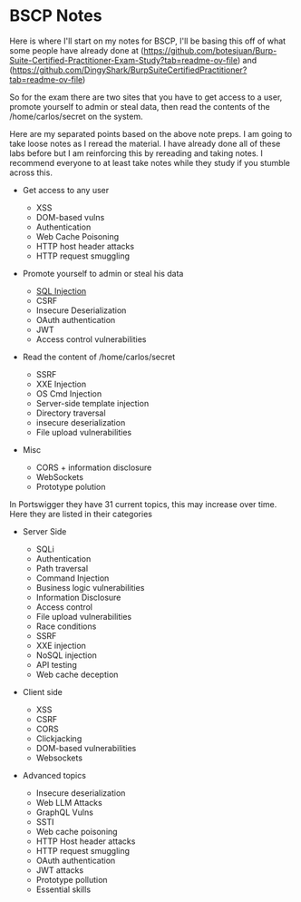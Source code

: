 # BSCP Notes

Here is where I'll start on my notes for BSCP, I'll be basing this off of what some people have already done at (https://github.com/botesjuan/Burp-Suite-Certified-Practitioner-Exam-Study?tab=readme-ov-file) and (https://github.com/DingyShark/BurpSuiteCertifiedPractitioner?tab=readme-ov-file)

So for the exam there are two sites that you have to get access to a user, promote yourself to admin or steal data, then read the contents of the /home/carlos/secret on the system.

Here are my separated points based on the above note preps. I am going to take loose notes as I reread the material. I have already done all of these labs before but I am reinforcing this by rereading and taking notes. I recommend everyone to at least take notes while they study if you stumble across this.  

- Get access to any user
  - XSS
  - DOM-based vulns
  - Authentication
  - Web Cache Poisoning
  - HTTP host header attacks
  - HTTP request smuggling

- Promote yourself to admin or steal his data
  - [SQL Injection](/bscp/sqli.md)
  - CSRF
  - Insecure Deserialization
  - OAuth authentication
  - JWT
  - Access control vulnerabilities

- Read the content of /home/carlos/secret
  - SSRF
  - XXE Injection
  - OS Cmd Injection
  - Server-side template injection
  - Directory traversal
  - insecure deserialization
  - File upload vulnerabilities
 
- Misc
  - CORS + information disclosure
  - WebSockets
  - Prototype polution

In Portswigger they have 31 current topics, this may increase over time. Here they are listed in their categories

- Server Side
  - SQLi
  - Authentication
  - Path traversal
  - Command Injection
  - Business logic vulnerabilities
  - Information Disclosure
  - Access control
  - File upload vulnerabilities
  - Race conditions
  - SSRF
  - XXE injection
  - NoSQL injection
  - API testing
  - Web cache deception
 
- Client side
  - XSS
  - CSRF
  - CORS
  - Clickjacking
  - DOM-based vulnerabilities
  - Websockets

- Advanced topics
  - Insecure deserialization
  - Web LLM Attacks
  - GraphQL Vulns
  - SSTI
  - Web cache poisoning
  - HTTP Host header attacks
  - HTTP request smuggling
  - OAuth authentication
  - JWT attacks
  - Prototype pollution
  - Essential skills

